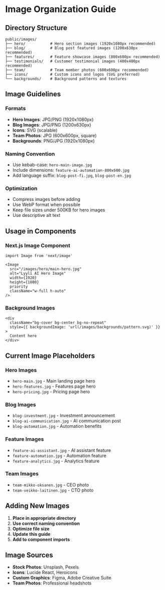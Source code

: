 # Image Organization Guide

## Directory Structure

```
public/images/
├── hero/           # Hero section images (1920x1080px recommended)
├── blog/           # Blog post featured images (1200x630px recommended)
├── features/       # Feature showcase images (800x600px recommended)
├── testimonials/   # Customer testimonial images (400x400px recommended)
├── team/           # Team member photos (600x600px recommended)
├── icons/          # Custom icons and logos (SVG preferred)
└── backgrounds/    # Background patterns and textures
```

## Image Guidelines

### Formats
- **Hero Images**: JPG/PNG (1920x1080px)
- **Blog Images**: JPG/PNG (1200x630px)
- **Icons**: SVG (scalable)
- **Team Photos**: JPG (600x600px, square)
- **Backgrounds**: PNG/JPG (1920x1080px)

### Naming Convention
- Use kebab-case: `hero-main-image.jpg`
- Include dimensions: `feature-ai-automation-800x600.jpg`
- Add language suffix: `blog-post-fi.jpg`, `blog-post-en.jpg`

### Optimization
- Compress images before adding
- Use WebP format when possible
- Keep file sizes under 500KB for hero images
- Use descriptive alt text

## Usage in Components

### Next.js Image Component
```tsx
import Image from 'next/image'

<Image
  src="/images/hero/main-hero.jpg"
  alt="Lyyli AI Hero Image"
  width={1920}
  height={1080}
  priority
  className="w-full h-auto"
/>
```

### Background Images
```tsx
<div 
  className="bg-cover bg-center bg-no-repeat"
  style={{ backgroundImage: 'url(/images/backgrounds/pattern.svg)' }}
>
  Content here
</div>
```

## Current Image Placeholders

### Hero Images
- `hero-main.jpg` - Main landing page hero
- `hero-features.jpg` - Features page hero
- `hero-pricing.jpg` - Pricing page hero

### Blog Images
- `blog-investment.jpg` - Investment announcement
- `blog-ai-communication.jpg` - AI communication post
- `blog-automation.jpg` - Automation benefits

### Feature Images
- `feature-ai-assistant.jpg` - AI assistant feature
- `feature-automation.jpg` - Automation feature
- `feature-analytics.jpg` - Analytics feature

### Team Images
- `team-mikko-oksanen.jpg` - CEO photo
- `team-veikko-laitinen.jpg` - CTO photo

## Adding New Images

1. **Place in appropriate directory**
2. **Use correct naming convention**
3. **Optimize file size**
4. **Update this guide**
5. **Add to component imports**

## Image Sources

- **Stock Photos**: Unsplash, Pexels
- **Icons**: Lucide React, Heroicons
- **Custom Graphics**: Figma, Adobe Creative Suite
- **Team Photos**: Professional headshots 